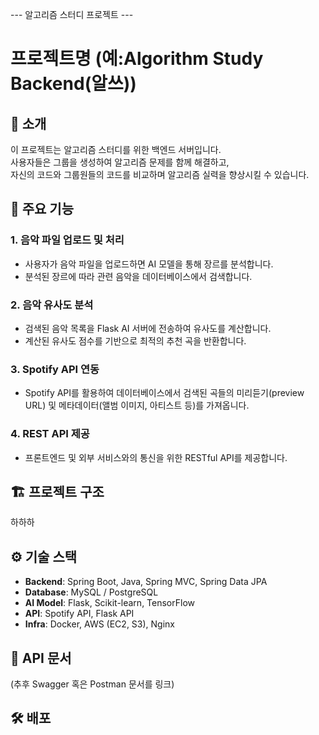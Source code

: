 --- 알고리즘 스터디 프로젝트 ---
# 프로젝트명 (예:Algorithm Study Backend(알쓰))

## 📝 소개
이 프로젝트는 알고리즘 스터디를 위한 백엔드 서버입니다.  
사용자들은 그룹을 생성하여 알고리즘 문제를 함께 해결하고,  
자신의 코드와 그룹원들의 코드를 비교하며 알고리즘 실력을 향상시킬 수 있습니다.

## 🚀 주요 기능
### 1. 음악 파일 업로드 및 처리
- 사용자가 음악 파일을 업로드하면 AI 모델을 통해 장르를 분석합니다.
- 분석된 장르에 따라 관련 음악을 데이터베이스에서 검색합니다.

### 2. 음악 유사도 분석
- 검색된 음악 목록을 Flask AI 서버에 전송하여 유사도를 계산합니다.
- 계산된 유사도 점수를 기반으로 최적의 추천 곡을 반환합니다.

### 3. Spotify API 연동
- Spotify API를 활용하여 데이터베이스에서 검색된 곡들의 미리듣기(preview URL) 및 메타데이터(앨범 이미지, 아티스트 등)를 가져옵니다.

### 4. REST API 제공
- 프론트엔드 및 외부 서비스와의 통신을 위한 RESTful API를 제공합니다.

## 🏗️ 프로젝트 구조

하하하 

## ⚙️ 기술 스택
- **Backend**: Spring Boot, Java, Spring MVC, Spring Data JPA  
- **Database**: MySQL / PostgreSQL  
- **AI Model**: Flask, Scikit-learn, TensorFlow  
- **API**: Spotify API, Flask API  
- **Infra**: Docker, AWS (EC2, S3), Nginx  

## 📖 API 문서
(추후 Swagger 혹은 Postman 문서를 링크)  

## 🛠️ 배포
